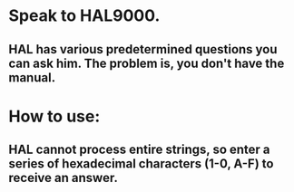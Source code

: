 # Speak to HAL9000.

## HAL has various predetermined questions you can ask him. The problem is, you don't have the manual.

# How to use:
## HAL cannot process entire strings, so enter a series of hexadecimal characters (1-0, A-F) to receive an answer.
